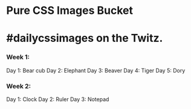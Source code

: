 # Pure CSS Images Bucket
# #dailycssimages on the Twitz.

### Week 1:
Day 1: Bear cub
Day 2: Elephant
Day 3: Beaver
Day 4: Tiger
Day 5: Dory

### Week 2:
Day 1: Clock
Day 2: Ruler
Day 3: Notepad


